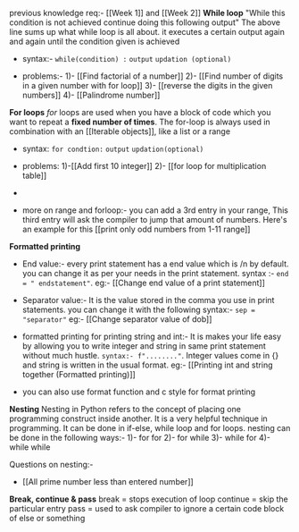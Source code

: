 previous knowledge req:- [[Week 1]] and [[Week 2]]
**While loop**
"While this condition is not achieved continue doing this following output"
The above line sums up what while loop is all about. it executes a certain output again and again until the condition given is achieved

- syntax:- `while(condition) :`
		      `output`
		      `updation (optional)`
	
- problems:- 1)- [[Find factorial of a number]]
	2)- [[Find number of digits in a given number with for loop]]
	3)- [[reverse the digits in the given numbers]]
	4)- [[Palindrome number]]

**For loops**
_for_ loops are used when you have a block of code which you want to repeat a **fixed number of times**. The for-loop is always used in combination with an [[Iterable objects]], like a list or a range 

- syntax: `for condtion:`
			`output`
			`updation(optional)`

- problems: 1)-[[Add first 10 integer]]
		2)- [[for loop for multiplication table]]
- 

- more on range and forloop:-  you can add a 3rd entry in your range, This third entry will ask the compiler to jump that amount of numbers.  Here's an example for this [[print only odd numbers from 1-11 range]]

**Formatted printing**
- End value:- every print statement has a end value which is /n by default. you can change it as per your needs in the print statement. syntax :- `end = " endstatement"`. 
	eg:- [[Change end value of a print statement]]

- Separator value:-  It is the value stored in the comma you use in print statements. you can change it with the following syntax:- `sep = "separator"` 
	eg:- [[Change separator value of dob]]
- formatted printing for printing string and int:- It is makes your life easy by allowing you to write integer and string in same print statement without much hustle. `syntax:- f"........"`. Integer values come in {} and string is written in the usual format.
	eg:- [[Printing int and string together (Formatted printing)]]
- you can also use format function and c style for format printing 


**Nesting**
Nesting in Python refers to the concept of placing one programming construct inside another. It is a very helpful technique in programming. It can be done in if-else, while loop and for loops. 
nesting can be done in the following ways:- 1)- for for 
2)- for while
3)- while for
4)- while while

Questions on nesting:- 
- [[All prime number less than entered number]]


**Break, continue & pass**
break = stops execution of loop
continue = skip the particular entry
pass = used to ask compiler to ignore a certain code block of else or something
